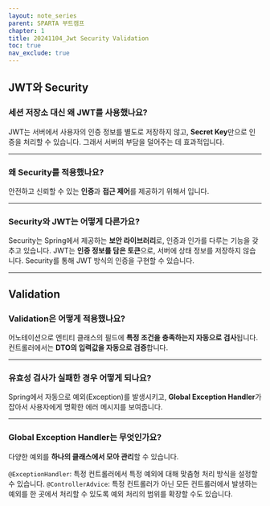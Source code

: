 ```yaml
---
layout: note_series
parent: SPARTA 부트캠프
chapter: 1
title: 20241104_Jwt Security Validation
toc: true
nav_exclude: true
---
```

## JWT와 Security
### 세션 저장소 대신 왜 JWT를 사용했나요?
JWT는 서버에서 사용자의 인증 정보를 별도로 저장하지 않고, **Secret Key**만으로 인증을 처리할 수 있습니다. 
그래서 서버의 부담을 덜어주는 데 효과적입니다.

---

### 왜 Security를 적용했나요?
안전하고 신뢰할 수 있는 **인증**과 **접근 제어**를 제공하기 위해서 입니다.

---

### Security와 JWT는 어떻게 다른가요?
Security는 Spring에서 제공하는 **보안 라이브러리**로, 인증과 인가를 다루는 기능을 갖추고 있습니다.
JWT는 **인증 정보를 담은 토큰**으로, 서버에 상태 정보를 저장하지 않습니다.
Security를 통해 JWT 방식의 인증을 구현할 수 있습니다.

---

## Validation
### Validation은 어떻게 적용했나요?
어노테이션으로 엔티티 클래스의 필드에 **특정 조건을 충족하는지 자동으로 검사**됩니다.
컨트롤러에서는 **DTO의 입력값을 자동으로 검증**합니다.

---

### 유효성 검사가 실패한 경우 어떻게 되나요?
Spring에서 자동으로 예외(Exception)를 발생시키고, **Global Exception Handler**가 잡아서 사용자에게 명확한 에러 메시지를 보여줍니다.

---

### Global Exception Handler는 무엇인가요?
다양한 예외를 **하나의 클래스에서 모아 관리**할 수 있습니다.

`@ExceptionHandler`: 특정 컨트롤러에서 특정 예외에 대해 맞춤형 처리 방식을 설정할 수 있습니다.
`@ControllerAdvice`: 특정 컨트롤러가 아닌 모든 컨트롤러에서 발생하는 예외를 한 곳에서 처리할 수 있도록 예외 처리의 범위를 확장할 수도 있습니다.
